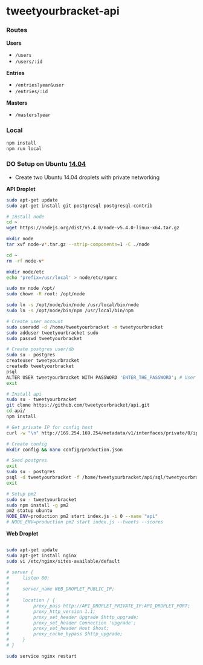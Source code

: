 tweetyourbracket-api
=================

### Routes

**Users**
- `/users`
- `/users/:id`

**Entries**
- `/entries?year&user`
- `/entries/:id`

**Masters**
- `/masters?year`


### Local

```sh
npm install
npm run local
```

### DO Setup on Ubuntu [14.04](https://www.digitalocean.com/community/tutorials/how-to-set-up-a-node-js-application-for-production-on-ubuntu-14-04)

- Create two Ubuntu 14.04 droplets with private networking

**API Droplet**
```sh
sudo apt-get update
sudo apt-get install git postgresql postgresql-contrib

# Install node
cd ~
wget https://nodejs.org/dist/v5.4.0/node-v5.4.0-linux-x64.tar.gz

mkdir node
tar xvf node-v*.tar.gz --strip-components=1 -C ./node

cd ~
rm -rf node-v*

mkdir node/etc
echo 'prefix=/usr/local' > node/etc/npmrc

sudo mv node /opt/
sudo chown -R root: /opt/node

sudo ln -s /opt/node/bin/node /usr/local/bin/node
sudo ln -s /opt/node/bin/npm /usr/local/bin/npm

# Create user account
sudo useradd -d /home/tweetyourbracket -m tweetyourbracket
sudo adduser tweetyourbracket sudo
sudo passwd tweetyourbracket

# Create postgres user/db
sudo su - postgres
createuser tweetyourbracket
createdb tweetyourbracket
psql
ALTER USER tweetyourbracket WITH PASSWORD 'ENTER_THE_PASSWORD'; # User passwd for postgres connection
exit

# Install api
sudo su - tweetyourbracket
git clone https://github.com/tweetyourbracket/api.git
cd api/
npm install

# Get private IP for config host
curl -w "\n" http://169.254.169.254/metadata/v1/interfaces/private/0/ipv4/address

# Create config
mkdir config && nano config/production.json

# Seed postgres
exit
sudo su - postgres
psql -d tweetyourbracket -f /home/tweetyourbracket/api/sql/tweetyourbracket.sql
exit

# Setup pm2
sudo su - tweetyourbracket
sudo npm install -g pm2
pm2 statup ubuntu
NODE_ENV=production pm2 start index.js -i 0 --name "api"
# NODE_ENV=production pm2 start index.js --tweets --scores
```

**Web Droplet**
```sh

sudo apt-get update
sudo apt-get install nginx
sudo vi /etc/nginx/sites-available/default

# server {
#     listen 80;
# 
#     server_name WEB_DROPLET_PUBLIC_IP;
# 
#     location / {
#         proxy_pass http://API_DROPLET_PRIVATE_IP:API_DROPLET_PORT;
#         proxy_http_version 1.1;
#         proxy_set_header Upgrade $http_upgrade;
#         proxy_set_header Connection 'upgrade';
#         proxy_set_header Host $host;
#         proxy_cache_bypass $http_upgrade;
#     }
# }

sudo service nginx restart
```
